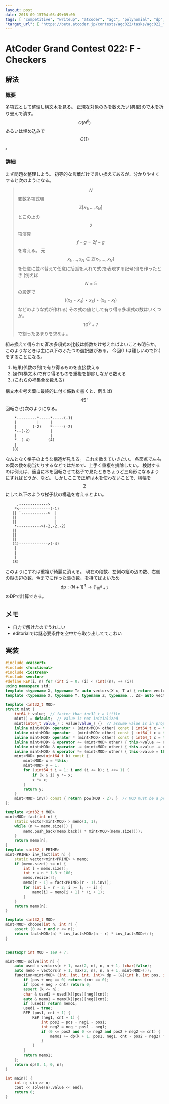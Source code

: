 ```yaml
---
layout: post
date: 2018-09-15T04:03:49+09:00
tags: [ "competitive", "writeup", "atcoder", "agc", "polynomial", "dp", "tree", "ast" ]
"target_url": [ "https://beta.atcoder.jp/contests/agc022/tasks/agc022_f" ]
---
```


# AtCoder Grand Contest 022: F - Checkers

## 解法

### 概要

多項式として整理し構文木を見る。
正規な対象のみを数えたい(典型)ので木を折り畳んで潰す。
$$O(N^6)$$ あるいは埋め込みで $$O(1)$$。

### 詳細

まず問題を整理しよう。
初等的な言葉だけで言い換えてあるが、分かりやすくすると次のようになる。

>   $$N$$変数多項式環$$\mathbb{Z}[x_1, \dots, x_N]$$とこの上の$$2$$項演算$$f \star g = 2f - g$$を考える。
    元$$x_1, \dots, x_N \in \mathbb{Z}[x_1, \dots, x_N]$$を任意に並べ替えて任意に括弧を入れて式(を表現する記号列)を作ったとき (例えば $$N = 5$$ の設定で $$((x_2 \star x_4) \star x_3) \star (x_5 \star x_1)$$ などのような式が作れる) その式の値として有り得る多項式の数はいくつか。
    $$10^9 + 7$$で割ったあまりを求めよ。

組み換えて得られた斉次多項式の比較は係数だけ考えればよいことも明らか。
このようなときは主に以下のふたつの選択肢がある。
今回(1.)は難しいので(2.)をすることになる。

1.  結果(係数の列)で有り得るものを直接数える
2.  操作(構文木)で有り得るものを重複を排除しながら数える
3.  (これらの補集合を数える)

構文木を考え葉に最終的に付く係数を書くと、例えば($$45^\circ$$回転させ)次のようになる。

```
    *---------*-----*-----(-1)
    |         |     |
    |       (-2)    *-----(-2)
    *--(-2)         |
    |               |
    *--(-4)        (4)
    |
   (8)
```

なんとなく格子のような構造が見える。
これを数えていきたい。
各節点で左右の葉の数を総当たりするなどではだめで、上手く重複を排除したい。
検討するのは例えば、適当に木を回転させて格子で見たときちょうど三角形になるようにすればどうか、など。
しかしここで正解は木を使わないことで、横幅を$$2$$にして以下のような梯子状の構造を考えるとよい。

```
     ,------------->
    *<--------------(-1)
   || `------------>  |
   ||                 |
   ||                 |
    *----------->(-2,-2,-2)
   ||
   ||
   ||
   (4)------------->(-4)
    |
    |
    |
   (8)
```

このようにすれば重複が綺麗に消える。
現在の段数、左側の縦の辺の数、右側の縦の辺の数、今までに作った葉の数、を持てばよいため$$\mathrm{dp} : (N + 1)^4 \to \mathbb{F} _ {10^9 + 7}$$のDPで計算できる。

## メモ

-   自力で解けたのでうれしい
-   editorialでは謎必要条件を空中から取り出しててこわい

## 実装

``` c++
#include <cassert>
#include <functional>
#include <iostream>
#include <vector>
#define REP(i, n) for (int i = 0; (i) < (int)(n); ++ (i))
using namespace std;
template <typename X, typename T> auto vectors(X x, T a) { return vector<T>(x, a); }
template <typename X, typename Y, typename Z, typename... Zs> auto vectors(X x, Y y, Z z, Zs... zs) { auto cont = vectors(y, z, zs...); return vector<decltype(cont)>(x, cont); }

template <int32_t MOD>
struct mint {
    int64_t value;  // faster than int32_t a little
    mint() = default;  // value is not initialized
    mint(int64_t value_) : value(value_) {}  // assume value is in proper range
    inline mint<MOD> operator + (mint<MOD> other) const { int64_t c = this->value + other.value; return mint<MOD>(c >= MOD ? c - MOD : c); }
    inline mint<MOD> operator - (mint<MOD> other) const { int64_t c = this->value - other.value; return mint<MOD>(c <    0 ? c + MOD : c); }
    inline mint<MOD> operator * (mint<MOD> other) const { int64_t c = this->value * int64_t(other.value) % MOD; return mint<MOD>(c < 0 ? c + MOD : c); }
    inline mint<MOD> & operator += (mint<MOD> other) { this->value += other.value; if (this->value >= MOD) this->value -= MOD; return *this; }
    inline mint<MOD> & operator -= (mint<MOD> other) { this->value -= other.value; if (this->value <    0) this->value += MOD; return *this; }
    inline mint<MOD> & operator *= (mint<MOD> other) { this->value = this->value * int64_t(other.value) % MOD; if (this->value < 0) this->value += MOD; return *this; }
    mint<MOD> pow(uint64_t k) const {
        mint<MOD> x = *this;
        mint<MOD> y = 1;
        for (uint64_t i = 1; i and (i <= k); i <<= 1) {
            if (k & i) y *= x;
            x *= x;
        }
        return y;
    }
    mint<MOD> inv() const { return pow(MOD - 2); }  // MOD must be a prime
};

template <int32_t MOD>
mint<MOD> fact(int n) {
    static vector<mint<MOD> > memo(1, 1);
    while (n >= memo.size()) {
        memo.push_back(memo.back() * mint<MOD>(memo.size()));
    }
    return memo[n];
}
template <int32_t PRIME>
mint<PRIME> inv_fact(int n) {
    static vector<mint<PRIME> > memo;
    if (memo.size() <= n) {
        int l = memo.size();
        int r = n * 1.3 + 100;
        memo.resize(r);
        memo[r - 1] = fact<PRIME>(r - 1).inv();
        for (int i = r - 2; i >= l; -- i) {
            memo[i] = memo[i + 1] * (i + 1);
        }
    }
    return memo[n];
}

template <int32_t MOD>
mint<MOD> choose(int n, int r) {
    assert (0 <= r and r <= n);
    return fact<MOD>(n) * inv_fact<MOD>(n - r) * inv_fact<MOD>(r);
}


constexpr int MOD = 1e9 + 7;

mint<MOD> solve(int n) {
    auto used = vectors(n + 1, max(2, n), n, n + 1, (char)false);
    auto memo = vectors(n + 1, max(2, n), n, n + 1, mint<MOD>());
    function<mint<MOD> (int, int, int, int)> dp = [&](int k, int pos, int neg, int cnt) -> mint<MOD> {
        if (pos + neg == 0) return (cnt == 0);
        if (pos + neg > cnt) return 0;
        assert (k <= n);
        char & used1 = used[k][pos][neg][cnt];
        auto & memo1 = memo[k][pos][neg][cnt];
        if (used1) return memo1;
        used1 = true;
        REP (pos1, cnt + 1) {
            REP (neg1, cnt + 1) {
                int pos2 = pos + neg1 - pos1;
                int neg2 = neg + pos1 - neg1;
                if (0 <= pos2 and 0 <= neg2 and pos2 + neg2 <= cnt) {
                    memo1 += dp(k + 1, pos1, neg1, cnt - pos2 - neg2) * choose<MOD>(cnt, pos2) * choose<MOD>(cnt - pos2, neg2);
                }
            }
        }
        return memo1;
    };
    return dp(0, 1, 0, n);
}

int main() {
    int n; cin >> n;
    cout << solve(n).value << endl;
    return 0;
}
```
